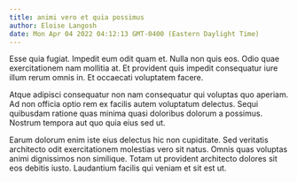 ```yaml
---
title: animi vero et quia possimus
author: Eloise Langosh
date: Mon Apr 04 2022 04:12:13 GMT-0400 (Eastern Daylight Time)
---
```

Esse quia fugiat. Impedit eum odit quam et. Nulla non quis eos. Odio quae exercitationem nam mollitia at. Et provident quis impedit consequatur iure illum rerum omnis in. Et occaecati voluptatem facere.

 Atque adipisci consequatur non nam consequatur qui voluptas quo aperiam. Ad non officia optio rem ex facilis autem voluptatum delectus. Sequi quibusdam ratione quas minima quasi doloribus dolorum a possimus. Nostrum tempora aut quo quia eius sed ut.

 Earum dolorum enim iste eius delectus hic non cupiditate. Sed veritatis architecto odit exercitationem molestias vero sit natus. Omnis quas voluptas animi dignissimos non similique. Totam ut provident architecto dolores sit eos debitis iusto. Laudantium facilis qui veniam et sit est ut.